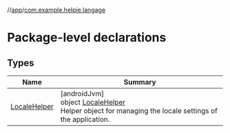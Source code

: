 //[app](../../index.md)/[com.example.helpie.langage](index.md)

# Package-level declarations

## Types

| Name | Summary |
|---|---|
| [LocaleHelper](-locale-helper/index.md) | [androidJvm]<br>object [LocaleHelper](-locale-helper/index.md)<br>Helper object for managing the locale settings of the application. |
